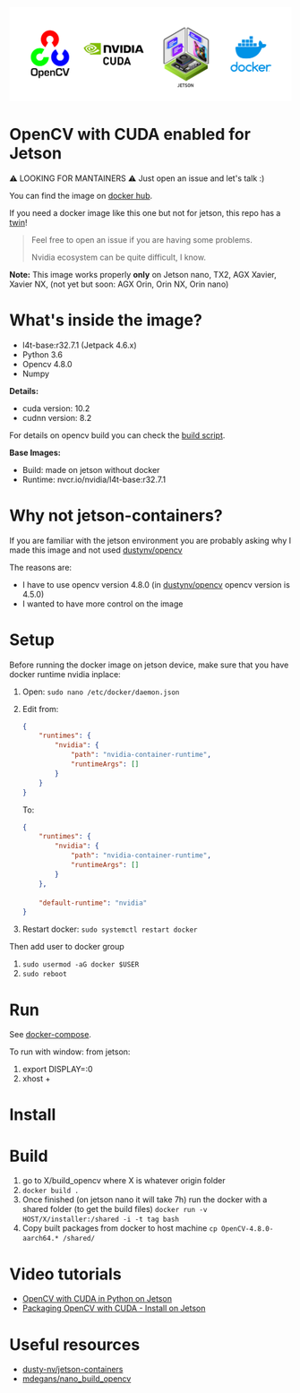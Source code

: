 ![cover.png](cover.png)
# OpenCV with CUDA enabled for Jetson

⚠️ LOOKING FOR MANTAINERS ⚠️
Just open an issue and let's talk :)

You can find the image on [docker hub](https://hub.docker.com/r/federicolanzani/opencv-cuda-jetson).

If you need a docker image like this one but not for jetson, this repo has a [twin](https://github.com/lanzani/opencv-cuda-docker)!


> Feel free to open an issue if you are having some problems. 
> 
> Nvidia ecosystem can be quite difficult, I know.

**Note:** This image works properly **only** on Jetson nano, TX2, AGX Xavier, Xavier NX, (not yet but soon: AGX Orin, Orin NX, Orin nano)

# What's inside the image?
- l4t-base:r32.7.1 (Jetpack 4.6.x)
- Python 3.6
- Opencv 4.8.0
- Numpy

**Details:**
- cuda version: 10.2
- cudnn version: 8.2

For details on opencv build you can check the [build script](/ubuntu-18.04/build_opencv/build_opencv.sh).

**Base Images:** 
- Build: made on jetson without docker
- Runtime: nvcr.io/nvidia/l4t-base:r32.7.1

# Why not jetson-containers?
If you are familiar with the jetson environment you are probably asking why I made this image and not used [dustynv/opencv](https://hub.docker.com/r/dustynv/opencv)

The reasons are:
- I have to use opencv version 4.8.0 (in [dustynv/opencv](https://hub.docker.com/r/dustynv/opencv) opencv version is 4.5.0)
- I wanted to have more control on the image

# Setup
Before running the docker image on jetson device, make sure that you have docker runtime nvidia inplace:
1. Open: `sudo nano /etc/docker/daemon.json`
2. Edit from:
    ```json
    {
        "runtimes": {
            "nvidia": {
                "path": "nvidia-container-runtime",
                "runtimeArgs": []
            }
        }
    }
    ```

   To:
    ```json
    {
        "runtimes": {
            "nvidia": {
                "path": "nvidia-container-runtime",
                "runtimeArgs": []
            }
        },
    
        "default-runtime": "nvidia"
    }
    ```
3. Restart docker: `sudo systemctl restart docker`

Then add user to docker group 
1. `sudo usermod -aG docker $USER`
2. `sudo reboot`

# Run
See [docker-compose](/ubuntu-18.04/docker-compose.yml). 

To run with window:
from jetson:
1. export DISPLAY=:0
2. xhost +


# Install

# Build
1. go to X/build_opencv where X is whatever origin folder
2. `docker build .`
3. Once finished (on jetson nano it will take 7h) run the docker with a shared folder (to get the build files)
   `docker run -v HOST/X/installer:/shared -i -t tag bash`
4. Copy built packages from docker to host machine
   `cp OpenCV-4.8.0-aarch64.* /shared/`

# Video tutorials
- [OpenCV with CUDA in Python on Jetson](https://www.youtube.com/watch?v=BCNnqTFi-Gs)
- [Packaging OpenCV with CUDA - Install on Jetson](https://www.youtube.com/watch?v=nBLLVj37M1w)

# Useful resources
- [dusty-nv/jetson-containers](https://github.com/dusty-nv/jetson-containers)
- [mdegans/nano_build_opencv](https://github.com/mdegans/nano_build_opencv)
